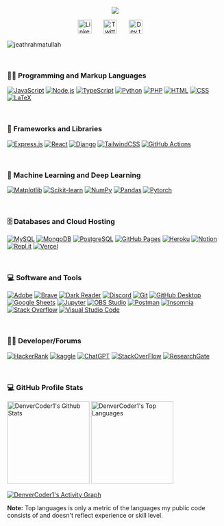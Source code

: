 <p align="center">
  <a href="https://github.com/JeathRahmatUllah">
    </a>
</p>

<p align="center">
  <a href="https://github.com/JeathRahmatUllah/readme-typing-svg">
    <img src="https://readme-typing-svg.demolab.com/?lines=HI!%20I%20am%20Jeath%20Rahmat%20Ullah;Experienced%20Backend%20Developer;Always%20learning%20new%20tools&font=Fira%20Code&center=true&width=440&height=45&color=f75c7e&vCenter=true&pause=1000&size=22"" /></a>
</p>

<!-- Social icons section -->
<p align="center">
  <a href="https://www.linkedin.com/in/jeath-rahmat-ullah/"><img width="32px" alt="LinkedIn" title="LinkedIn" src="https://i.imgur.com/yRpa1dQ.png"/></a>
  &#8287;&#8287;&#8287;&#8287;&#8287;
  <a href="https://twitter.com/JRahmatUllah1"><img width="32px" alt="Twitter" title="Twitter" src="https://i.imgur.com/AixJgnm.png"/></a>
  &#8287;&#8287;&#8287;&#8287;&#8287;
  <a href="https://jeathrahmatullah.vercel.app/"><img width="32px" alt="Dev.to" title="JeathRahmatUllah" src="https://i.imgur.com/mVm29vK.png"></a>
  &#8287;&#8287;&#8287;&#8287;&#8287;
</p>
  <p align="left"> <img src="https://komarev.com/ghpvc/?username=jeathrahmatullah&label=Profile%20views&color=0e75b6&style=flat" alt="jeathrahmatullah" /> </p>

<br/>

  <h3>👨‍💻 Programming and Markup Languages</h3>

  <p>
      <a href="https://github.com/search?q=user%3ADenverCoder1+language%3Ajavascript"><img alt="JavaScript" src="https://img.shields.io/badge/javascript-%23323330.svg?style=for-the-badge&logo=javascript&logoColor=%23F7DF1E"></a>
      <a href="https://github.com/search?q=user%3ADenverCoder1+language%3Ajavascript"><img alt="Node.js" src="https://img.shields.io/badge/node.js-6DA55F?style=for-the-badge&logo=node.js&logoColor=white"></a>
      <a href="https://github.com/search?q=user%3ADenverCoder1+language%3AtypeScript"><img alt="TypeScript" src="https://img.shields.io/badge/typescript-%23007ACC.svg?style=for-the-badge&logo=typescript&logoColor=white"></a>
      <a href="https://github.com/search?q=user%3ADenverCoder1+language%3Apython"><img alt="Python" src="https://img.shields.io/badge/python-3670A0?style=for-the-badge&logo=python&logoColor=ffdd54"></a>
      <a href="https://github.com/search?q=user%3ADenverCoder1+language%3Aphp"><img alt="PHP" src="https://img.shields.io/badge/php-%23777BB4.svg?style=for-the-badge&logo=php&logoColor=white"></a>
      <a href="https://github.com/search?q=user%3ADenverCoder1+language%3Ahtml"><img alt="HTML" src="https://img.shields.io/badge/html5-%23E34F26.svg?style=for-the-badge&logo=html5&logoColor=white"></a>
      <a href="https://github.com/search?q=user%3ADenverCoder1+language%3Acss"><img alt="CSS" src="https://img.shields.io/badge/css3-%231572B6.svg?style=for-the-badge&logo=css3&logoColor=white"></a>
      <a href="https://github.com/search?q=user%3ADenverCoder1+language%3Atex"><img alt="LaTeX" src="https://img.shields.io/badge/latex-%23008080.svg?style=for-the-badge&logo=latex&logoColor=white"></a>
  </p>
  <br/>

  <h3>🧰 Frameworks and Libraries</h3>

  <p>
      <a href="#"><img alt="Express.js" src="https://img.shields.io/badge/express.js-%23404d59.svg?style=for-the-badge&logo=express&logoColor=%2361DAFB"></a>
      <a href="#"><img alt="React" src="https://img.shields.io/badge/react-%2320232a.svg?style=for-the-badge&logo=react&logoColor=%2361DAFB"></a>
      <a href="#"><img alt="Django" src="https://img.shields.io/badge/django-%23092E20.svg?style=for-the-badge&logo=django&logoColor=white"></a>
      <a href="#"><img alt="TailwindCSS" src="https://img.shields.io/badge/tailwindcss-%2338B2AC.svg?style=for-the-badge&logo=tailwind-css&logoColor=white"></a>
      <a href="#"><img alt="GitHub Actions" src="https://img.shields.io/badge/github%20actions-%232671E5.svg?style=for-the-badge&logo=githubactions&logoColor=white"></a>
  </p>
  <br/>

   <h3>🤖 Machine Learning and Deep Learning </h3>

  <p>
      <a href="#"><img alt="Matplotlib" src="https://img.shields.io/badge/Matplotlib-%23ffffff.svg?style=for-the-badge&logo=Matplotlib&logoColor=black"></a>
      <a href="#"><img alt="Scikit-learn" src="https://img.shields.io/badge/scikit--learn-%23F7931E.svg?style=for-the-badge&logo=scikit-learn&logoColor=white"></a>
      <a href="#"><img alt="NumPy" src="https://img.shields.io/badge/numpy-%23013243.svg?style=for-the-badge&logo=numpy&logoColor=white"></a>
      <a href="#"><img alt="Pandas" src="https://img.shields.io/badge/Pandas-150458.svg?style=for-the-badge&logo=pandas&logoColor=white"></a>
      <a href="#"><img alt="Pytorch" src="https://img.shields.io/badge/PyTorch-%23EE4C2C.svg?style=for-the-badge&logo=PyTorch&logoColor=white"></a>
  </p>
  <br/>

   <h3>🗄️ Databases and Cloud Hosting</h3>

  <p>
      <a href="#"><img alt="MySQL" src="https://img.shields.io/badge/MySQL-00f.svg?style=for-the-badge&logo=mysql&logoColor=white"></a>
      <a href="#"><img alt="MongoDB" src ="https://img.shields.io/badge/MongoDB-4ea94b.svg?style=for-the-badge&logo=mongodb&logoColor=white"></a>
      <a href="#"><img alt="PostgreSQL" src ="https://img.shields.io/badge/PostgreSQL-316192.svg?style=for-the-badge&logo=postgresql&logoColor=white"></a>
      <a href="#"><img alt="GitHub Pages" src="https://img.shields.io/badge/GitHub%20Pages-327FC7.svg?style=for-the-badge&logo=github&logoColor=white"></a>
      <a href="#"><img alt="Heroku" src="https://img.shields.io/badge/Heroku-430098.svg?style=for-the-badge&logo=heroku&logoColor=white"></a>
      <a href="#"><img alt="Notion" src="https://img.shields.io/badge/Notion-010101.svg?style=for-the-badge&logo=notion&logoColor=white"></a>
      <a href="#"><img alt="Repl.it" src="https://img.shields.io/badge/Repl.it-0D101E.svg?style=for-the-badge&logo=Replit&logoColor=white"></a>
      <a href="#"><img alt="Vercel" src="https://img.shields.io/badge/Vercel-000000.svg?style=for-the-badge&logo=vercel&logoColor=white"></a>
  </p>
  <br/>

  <h3>💻 Software and Tools</h3>

  <p>
      <a href="#"><img alt="Adobe" src="https://img.shields.io/badge/Adobe-FF0000.svg?style=for-the-badge&logo=adobe&logoColor=white"></a>
      <a href="#"><img alt="Brave" src="https://img.shields.io/badge/-Brave-FB542B.svg?style=for-the-badge&logo=brave&logoColor=white"></a>
      <a href="#"><img alt="Dark Reader" src="https://img.shields.io/badge/-Dark%20Reader-141E24.svg?style=for-the-badge&logo=dark-reader&logoColor=white"></a>
      <a href="#"><img alt="Discord" src="https://img.shields.io/badge/-Discord-5865F2.svg?style=for-the-badge&logo=discord&logoColor=white"></a>
      <a href="#"><img alt="Git" src="https://img.shields.io/badge/Git-F05033.svg?style=for-the-badge&logo=git&logoColor=white"></a>
      <a href="#"><img alt="GitHub Desktop" src="https://img.shields.io/badge/GitHub%20Desktop-8034A9.svg?style=for-the-badge&logo=github&logoColor=white"></a>
      <a href="#"><img alt="Google Sheets" src="https://img.shields.io/badge/Sheets-34A853.svg?style=for-the-badge&logo=google%20sheets&logoColor=white"></a>
      <a href="#"><img alt="Jupyter" src="https://img.shields.io/badge/Jupyter-F37626.svg?style=for-the-badge&logo=Jupyter&logoColor=white"></a>
      <a href="#"><img alt="OBS Studio" src="https://img.shields.io/badge/-OBS-302E31.svg?style=for-the-badge&logo=obs-studio&logoColor=white"></a>
      <a href="#"><img alt="Postman" src="https://img.shields.io/badge/Postman-FF6C37.svg?style=for-the-badge&logo=postman&logoColor=white"></a>
      <a href="#"><img alt="Insomnia" src="https://img.shields.io/badge/Insomnia-black?style=for-the-badge&logo=insomnia&logoColor=5849BE"></a>
      <a href="#"><img alt="Stack Overflow" src="https://img.shields.io/badge/-Stack%20Overflow-FE7A16.svg?style=for-the-badge&logo=stack-overflow&logoColor=white"></a>
      <a href="#"><img alt="Visual Studio Code" src="https://img.shields.io/badge/Visual%20Studio%20Code-0078d7.svg?style=for-the-badge&logo=visual-studio-code&logoColor=white"></a>
  </p>
  <br/>

   <h3>🧑‍💻 Developer/Forums</h3>

  <p>
      <a href="#"><img alt="HackerRank" src="https://img.shields.io/badge/-Hackerrank-2EC866?style=for-the-badge&logo=HackerRank&logoColor=white"></a>
      <a href="#"><img alt="kaggle" src="https://img.shields.io/badge/Kaggle-035a7d?style=for-the-badge&logo=kaggle&logoColor=white"></a>
      <a href="#"><img alt="ChatGPT" src="https://img.shields.io/badge/chatGPT-74aa9c?style=for-the-badge&logo=openai&logoColor=white"></a>
      <a href="#"><img alt="StackOverFlow" src="https://img.shields.io/badge/-Stackoverflow-FE7A16?style=for-the-badge&logo=stack-overflow&logoColor=white"></a>
      <a href="#"><img alt="ResearchGate" src="https://img.shields.io/badge/ResearchGate-00CCBB?style=for-the-badge&logo=ResearchGate&logoColor=white"></a>
  </p>
  <br/>

  <h3>💻 GitHub Profile Stats</h3>

  <!-- https://github.com/anuraghazra/github-readme-stats -->

  <a href="https://github.com/anuraghazra/github-readme-stats"><img alt="DenverCoder1's Github Stats" src="https://denvercoder1-github-readme-stats.vercel.app/api/?username=JeathRahmatUllah&show_icons=true&include_all_commits=true&count_private=true&theme=react&hide_border=true&bg_color=1F222E&title_color=F85D7F&icon_color=F8D866" height="192px"/></a>
  <a href="https://github.com/anuraghazra/github-readme-stats"><img alt="DenverCoder1's Top Languages" src="https://denvercoder1-github-readme-stats.vercel.app/api/top-langs/?username=JeathRahmatUllah&langs_count=8&layout=compact&theme=react&hide_border=true&bg_color=1F222E&title_color=F85D7F&icon_color=F8D866&hide=Jupyter%20Notebook,Roff" height="192px"/></a>
  <br/>
  
  <a href="https://github.com/ashutosh00710/github-readme-activity-graph"><img alt="DenverCoder1's Activity Graph" src="https://github-readme-activity-graph.vercel.app/graph/?username=JeathRahmatUllah&bg_color=1F222E&color=F8D866&line=F85D7F&point=FFFFFF&hide_border=true" /></a>


  <b>Note:</b> Top languages is only a metric of the languages my public code consists of and doesn't reflect experience or skill level.
  



